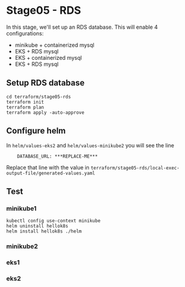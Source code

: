 # Stage05 - RDS

In this stage, we'll set up an RDS database.  This will enable 4 configurations:
* minikube + containerized mysql
* EKS + RDS mysql
* EKS + containerized mysql
* EKS + RDS mysql

## Setup RDS database
```
cd terraform/stage05-rds
terraform init
terraform plan
terraform apply -auto-approve
```

## Configure helm
In `helm/values-eks2` and `helm/values-minikube2` you will see the line
```
    DATABASE_URL: ***REPLACE-ME***
```
Replace that line with the value in `terraform/stage05-rds/local-exec-output-file/generated-values.yaml`

## Test
### minikube1
```
kubectl config use-context minikube
helm uninstall hellok8s
helm install hellok8s ./helm
```


### minikube2

### eks1

### eks2
